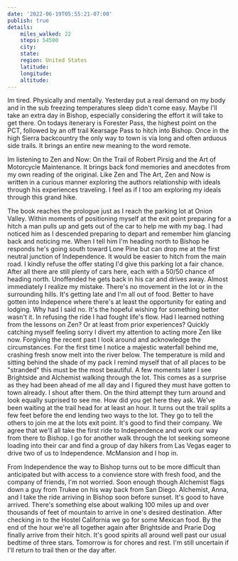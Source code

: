 ```yaml
---
date: '2022-06-19T05:55:21-07:00'
publish: true
details:
    miles_walked: 22
    steps: 54500
    city:
    state:
    region: United States
    latitude:
    longitude:
    altitude:
---
```

Im tired. Physically and mentally. Yesterday put a real demand on my body and in the sub freezing temperatures sleep didn't come easy. Maybe I'll take an extra day in Bishop, especially considering the effort it will take to get there. On todays itenerary is Forester Pass, the highest point on the PCT, followed by an off trail Kearsage Pass to hitch into Bishop. Once in the high Sierra backcountry the only way to town is via long and often arduous side trails. It brings an entire new meaning to the word remote.

Im listening to Zen and Now: On the Trail of Robert Pirsig and the Art of Motorcycle Maintenance. It brings back fond memories and anecdotes from my own reading of the original. Like Zen and The Art, Zen and Now is written in a curious manner exploring the authors relationship with ideals through his experiences traveling. I feel as if I too am exploring my ideals through this grand hike.

The book reaches the prologue just as I reach the parking lot at Onion Valley. Within moments of positioning myself at the exit point preparing for a hitch a man pulls up and gets out of the car to help me with my bag. I had noticed him as I descended preparing to depart and remember him glancing back and noticing me. When I tell him I'm heading north to Bishop he responds he's going south toward Lone Pine but can drop me at the first neutral junction of Independence. It would be easier to hitch from the main road. I kindly refuse the offer stating I'd give this parking lot a fair chance. After all there are still plenty of cars here, each with a 50/50 chance of heading north. Unoffended he gets back in his car and drives away. Almost immediately I realize my mistake. There's no movement in the lot or in the surrounding hills. It's getting late and I'm all out of food. Better to have gotten into Indepence where there's at least the opportunity for eating and lodging. Why had I said no. It's the hopeful wishing for something better wasn't it. In refusing the ride I had fought life's flow. Had I learned nothing from the lessons on Zen? Or at least from prior experiences? Quickly catching myself feeling sorry I divert my attention to acting more Zen like now. Forgiving the recent past I look around and acknowledge the circumstances. For the first time I notice a majestic waterfall behind me, crashing fresh snow melt into the river below. The temperature is mild and sitting behind the shade of my pack I remind myself that of all places to be "stranded" this must be the most beautiful. A few moments later I see Brightside and Alchemist walking through the lot. This comes as a surprise as they had been ahead of me all day and I figured they must have gotten to town already. I shout after them. On the third attempt they turn around and look equally suprised to see me. How did you get here they ask. We've been waiting at the trail head for at least an hour. It turns out the trail splits a few feet before the end lending two ways to the lot. They go to tell the others to join me at the lots exit point. It's good to find their company. We agree that we'll all take the first ride to Independence and work our way from there to Bishop. I go for another walk through the lot seeking someone loading into their car and find a group of day hikers from Las Vegas eager to drive two of us to Independence. McMansion and I hop in.

From Independence the way to Bishop turns out to be more difficult than anticipated but with access to a convience store with fresh food, and the company of friends, I'm not worried. Soon enough though Alchemist flags down a guy from Trukee on his way back from San Diego. Alchemist, Anna, and I take the ride arriving in Bishop soon before sunset. It's good to have arrived. There's something else about walking 100 miles up and over thousands of feet of mountain to arrive in one's desired destination. After checking in to the Hostel California we go for some Mexican food. By the end of the hour we're all together again after Brightside and Prarie Dog finally arrive from their hitch. It's good spirits all around well past our usual bedtime of three stars. Tomorrow is for chores and rest. I'm still uncertain if I'll return to trail then or the day after.